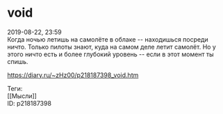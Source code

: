 void
=====

   
 2019-08-22, 23:59   
  Когда ночью летишь на самолёте в облаке -- находишься посреди ничто. Только пилоты знают, куда на самом деле летит самолёт. Но у этого ничто есть и более глубокий уровень -- если в этот момент ты спишь.   
    
 <https://diary.ru/~zHz00/p218187398_void.htm>   
   
 Теги:   
 [[Мысли]]   
 ID: p218187398